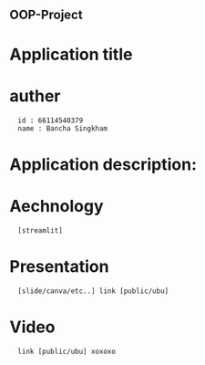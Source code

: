 ## OOP-Project
# Application title

# auther
```
  id : 66114540379
  name : Bancha Singkham
```
# Application description:
# Aechnology
```
  [streamlit]
```
# Presentation
```
  [slide/canva/etc..] link [public/ubu]
```
# Video
```
  link [public/ubu] xoxoxo
```
